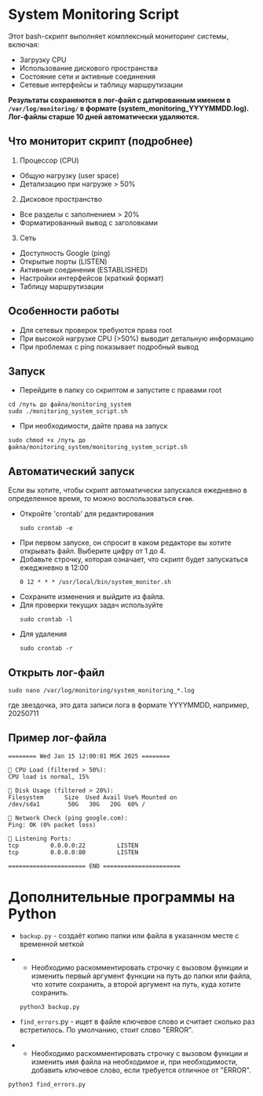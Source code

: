 # System Monitoring Script
Этот bash-скрипт выполняет комплексный мониторинг системы, включая:
* Загрузку CPU
* Использование дискового пространства
* Состояние сети и активные соединения
* Сетевые интерфейсы и таблицу маршрутизации

**Результаты сохраняются в лог-файл с датированным именем в `/var/log/monitoring/` в формате (system_monitoring_YYYYMMDD.log).**
**Лог-файлы старше 10 дней автоматически удаляются.**


## Что мониторит скрипт (подробнее)
1. Процессор (CPU)
* Общую нагрузку (user space)
* Детализацию при нагрузке > 50%

2. Дисковое пространство
* Все разделы с заполнением > 20%
* Форматированный вывод с заголовками

3. Сеть
* Доступность Google (ping)
* Открытые порты (LISTEN)
* Активные соединения (ESTABLISHED)
* Настройки интерфейсов (краткий формат)
* Таблицу маршрутизации


## Особенности работы
* Для сетевых проверок требуются права root
* При высокой нагрузке CPU (>50%) выводит детальную информацию
* При проблемах с ping показывает подробный вывод


## Запуск
* Перейдите в папку со скриптом и запустите c правами root
```
cd /путь до файла/monitoring_system
sudo ./monitoring_system_script.sh
```
* При необходимости, дайте права на запуск
```
sudo chmod +x /путь до файла/monitoring_system/monitoring_system_script.sh
```


## Автоматический запуск
Если вы хотите, чтобы скрипт автоматически запускался ежедневно в определенное время, то можно воспользоваться **`cron`**.
* Откройте 'crontab' для редактирования
  ```
  sudo crontab -e
  ```
* При первом запуске, он спросит в каком редакторе вы хотите открывать файл. Выберите цифру от 1 до 4.
* Добавьте строчку, которая означает, что скрипт будет запускаться ежеджневно в 12:00
  ```
  0 12 * * * /usr/local/bin/system_monitor.sh
  ```
* Сохраните изменения и выйдите из файла.
* Для проверки текущих задач используйте
  ```
  sudo crontab -l
  ```
* Для удаления
  ```
  sudo crontab -r
  ```

## Открыть лог-файл
```
sudo nano /var/log/monitoring/system_monitoring_*.log
```
где звездочка, это дата записи лога в формате YYYYMMDD, например, 20250711

## Пример лог-файла
```
======== Wed Jan 15 12:00:01 MSK 2025 ========

🔹 CPU Load (filtered > 50%):
CPU load is normal, 15%

🔹 Disk Usage (filtered > 20%):
Filesystem      Size  Used Avail Use% Mounted on
/dev/sda1        50G   30G   20G  60% /

🔹 Network Check (ping google.com):
Ping: OK (0% packet loss)

🔹 Listening Ports:
tcp         0.0.0.0:22         LISTEN
tcp         0.0.0.0:80         LISTEN

====================== END ======================
```

# Дополнительные программы на Python

- `backup.py` - создаёт копию папки или файла в указанном месте с временной меткой
- - Необходимо раскомментировать строчку с вызовом функции и изменить первый аргумент функции на путь до папки или файла, что хотите сохранить, а второй аргумент на путь, куда хотите сохранить.
  ```
  python3 backup.py
  ```

- `find_errors`.py - ищет в файле ключевое слово и считает сколько раз встретилось. По умолчанию, стоит слово "ERROR".
- - Необходимо раскомментировать строчку с вызовом функции и изменить имя файла на необходимое и, при необходимости, добавить ключевое слово, если требуется отличное от "ERROR".

```
python3 find_errors.py
```
